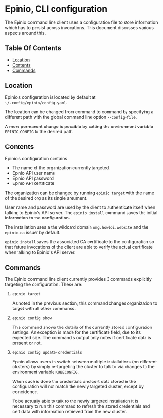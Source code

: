 # Epinio, CLI configuration

The Epinio command line client uses a configuration file to store
information which has to persist across invocations. This document
discusses various aspects around this.

## Table Of Contents

  - [Location](#location)
  - [Contents](#contents)
  - [Commands](#commands)

## Location

Epinio's configuration is located by default at `~/.config/epinio/config.yaml`.

The location can be changed from command to command by specifying a
different path with the global command line option `--config-file`.

A more permanent change is possible by setting the environment
variable `EPINIO_CONFIG` to the desired path.

## Contents

Epinio's configuration contains

  - The name of the organization currently targeted.
  - Epinio API user name
  - Epinio API password
  - Epinio API certificate

The organization can be changed by running `epinio target` with the
name of the desired org as its single argument.

User name and password are used by the client to authenticate itself
when talking to Epinio's API server. The `epinio install` command
saves the initial information to the configuration.

The installation uses a the wildcard domain `omg.howdoi.website` and the
`epinio-ca` issuer by default.

`epinio install` saves the associated CA
certificate to the configuration so that future invocations of the
client are able to verify the actual certificate when talking to
Epinio's API server.

## Commands

The Epinio command line client currently provides 3 commands
explicitly targeting the configuration. These are:

  1. `epinio target`

     As noted in the previous section, this command changes
     organization to target with all other commands.

  2. `epinio config show`

     This command shows the details of the currently stored
     configuration settings. An exception is made for the certificate
     field, due to its expected size. The command's output only notes
     if certificate data is present or not.

  3. `epinio config update-credentials`

     Epinio allows users to switch between multiple installations (on
     different clusters) by simply re-targeting the cluster to talk to
     via changes to the  environment variable `KUBECONFIG`.

     When such is done the credentials and cert data stored in the
     configuration will not match the newly targeted cluster, except
     by coincidence.

     To be actually able to talk to the newly targeted installation it
     is necessary to run this command to refresh the stored
     credentials and cert data with information retrieved from the new
     cluster.

